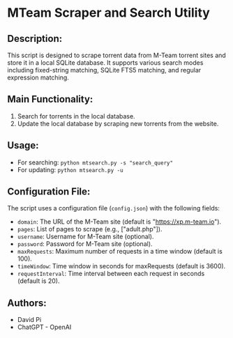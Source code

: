 MTeam Scraper and Search Utility
================================

Description:
------------
This script is designed to scrape torrent data from M-Team torrent sites and
store it in a local SQLite database. It supports various search modes including
fixed-string matching, SQLite FTS5 matching, and regular expression matching.

Main Functionality:
-------------------
1. Search for torrents in the local database.
2. Update the local database by scraping new torrents from the website.

Usage:
------
- For searching: `python mtsearch.py -s "search_query"`
- For updating: `python mtsearch.py -u`

Configuration File:
-------------------
The script uses a configuration file (`config.json`) with the following fields:
- `domain`: The URL of the M-Team site (default is "https://xp.m-team.io").
- `pages`: List of pages to scrape (e.g., ["adult.php"]).
- `username`: Username for M-Team site (optional).
- `password`: Password for M-Team site (optional).
- `maxRequests`: Maximum number of requests in a time window (default is 100).
- `timeWindow`: Time window in seconds for maxRequests (default is 3600).
- `requestInterval`: Time interval between each request in seconds (default is 20).

Authors:
--------
- David Pi
- ChatGPT - OpenAI
